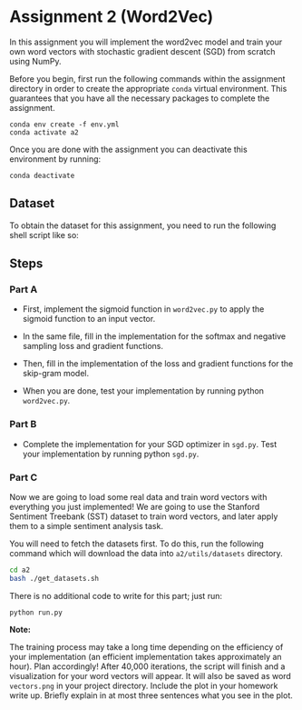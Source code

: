 # Assignment 2 (Word2Vec)

In this assignment you will implement the word2vec model and train your own word vectors with stochastic gradient
descent (SGD) from scratch using NumPy.

Before you begin, first run the following commands within the assignment directory in order to create the appropriate `conda` virtual environment. This guarantees that you have all the necessary
packages to complete the assignment.

```
conda env create -f env.yml
conda activate a2
```
Once you are done with the assignment you can deactivate this environment by running:
```
conda deactivate
```

## Dataset

To obtain the dataset for this assignment, you need to run the following shell script like so:




## Steps

### Part A
- First, implement the sigmoid function in `word2vec.py` to apply the sigmoid function to an input vector.

- In the same file, fill in the implementation for the softmax and negative sampling loss and gradient functions.

- Then, fill in the implementation of the loss and gradient functions for the skip-gram model.

- When you are done, test your implementation by running python `word2vec.py`.

### Part B

- Complete the implementation for your SGD optimizer in `sgd.py`. Test your implementation by running python `sgd.py`.

### Part C
Now we are going to load some real data and train word vectors with everything you just implemented! We are going to use the Stanford Sentiment Treebank (SST) dataset to train word vectors, and later apply them to a simple sentiment analysis task.

You will need to fetch the datasets first. To do this, run the following command which will download the data into `a2/utils/datasets` directory.

```bash
cd a2
bash ./get_datasets.sh
```
There is no additional code to write for this part; just run:
```
python run.py
```
**Note:**

The training process may take a long time depending on the efficiency of your implementation (an efficient implementation takes approximately an hour). Plan accordingly! After 40,000 iterations, the script will finish and a visualization for your word vectors will appear. It will also be saved as word `vectors.png` in your project directory. Include the plot in your homework write up. Briefly explain in at most three sentences what you see in the plot.